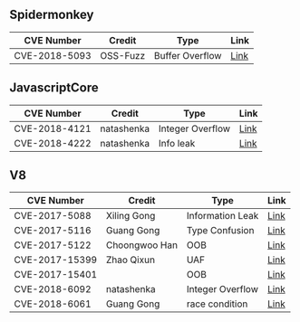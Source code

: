 
## Spidermonkey
CVE Number | Credit | Type | Link
---------- | ------- | -------- | --
CVE-2018-5093 | OSS-Fuzz | Buffer Overflow | [Link](https://bugzilla.mozilla.org/show_bug.cgi?id=1415291)

## JavascriptCore
CVE Number | Credit | Type | Link
---------- | ------- | -------- | --
CVE-2018-4121 | natashenka | Integer Overflow | [Link](https://bugs.chromium.org/p/project-zero/issues/detail?id=1522)
CVE-2018-4222 | natashenka | Info leak | [Link](https://bugs.chromium.org/p/project-zero/issues/detail?id=1545&desc=2)

## V8
CVE Number | Credit | Type | Link
---------- | ------- | -------- | --
CVE-2017-5088 | Xiling Gong | Information Leak| [Link](https://bugs.chromium.org/p/chromium/issues/detail?id=729991)
CVE-2017-5116 | Guang Gong | Type Confusion | [Link](https://bugs.chromium.org/p/chromium/issues/detail?id=759624)
CVE-2017-5122 | Choongwoo Han | OOB | [Link](https://bugs.chromium.org/p/chromium/issues/detail?id=752423)
CVE-2017-15399 | Zhao Qixun | UAF | [Link](https://bugs.chromium.org/p/chromium/issues/detail?id=776677)
CVE-2017-15401 | | OOB | [Link](https://bugs.chromium.org/p/chromium/issues/detail?id=766260)
CVE-2018-6092 | natashenka | Integer Overflow | [Link](https://bugs.chromium.org/p/project-zero/issues/detail?id=1546)
CVE-2018-6061 | Guang Gong | race condition | [Link](https://bugs.chromium.org/p/chromium/issues/detail?id=794091)

